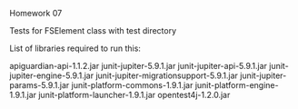 Homework 07

Tests for FSElement class with test directory

List of libraries required to run this:

apiguardian-api-1.1.2.jar
junit-jupiter-5.9.1.jar
junit-jupiter-api-5.9.1.jar
junit-jupiter-engine-5.9.1.jar
junit-jupiter-migrationsupport-5.9.1.jar
junit-jupiter-params-5.9.1.jar
junit-platform-commons-1.9.1.jar
junit-platform-engine-1.9.1.jar
junit-platform-launcher-1.9.1.jar
opentest4j-1.2.0.jar